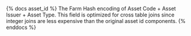 {% docs asset_id %}
The Farm Hash encoding of Asset Code + Asset Issuer + Asset Type. This field is optimized for cross table joins since integer joins are less expensive than the original asset id components.
{% enddocs %}
